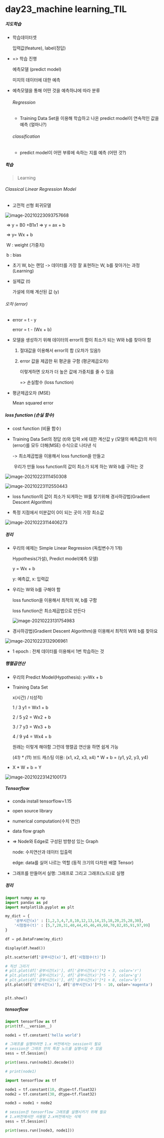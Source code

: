 # day23_machine learning_TIL



##### 지도학습

- 학습데이터셋

  입력값(feature), label(정답)

- => 학습 진행

  예측모델 (predict model)

  미지의 데이터에 대한 예측

  

- 예측모델을 통해 어떤 것을 예측하냐에 따라 분류

  ###### Regression

  - Training Data Set을 이용해 학습하고 나온 predict model이 연속적인 값을 예측 (얼마나?)

  ###### classification

  - predict model이 어떤 부류에 속하는 지를 예측 (어떤 것?)





##### 학습

> Learning



###### Classical Linear Regression Model

- 고전적 선형 회귀모델

![image-20210223093757668](md-images/image-20210223093757668.png)

​	=> y = B0 +B1x1 => y = ax + b

​	=> y= Wx + b

​		W : weight (가중치)

​		b : bias

- 초기 W, b는 랜덤 -> 데이터를 가장 잘 표현하는 W, b를 찾아가는 과정 (Learning)



- 실제값 (t)

  가설에 의해 계산된 값 (y)

  

###### 오차 (error)

- error = t - y

  error = t - (Wx + b)

- 모델을 생성하기 위해 데이터의 error의 합이 최소가 되는 W와 b를 찾아야 함

  1. 절대값을 이용해서 error의 합 (오차가 있음!)

  2. error 값을 제곱한 뒤 평균을 구함 (평균제곱오차)

     이렇게하면 오차가 더 높은 값에 가중치를 줄 수 있음

     => 손실함수 (loss function)

- 평균제곱오차 (MSE)

  Mean squared error



##### loss function (손실 함수)

- cost function (비율 함수)

- Training Data Set의 정답 (t)와 입력 x에 대한 계산값 y (모델의 예측값)의 차이 (error)를 모두 더해(MSE) 수식으로 나타낸 식

  -> 최소제곱법을 이용해서 loss function을 만들고

  ​	우리가 만들 loss function의 값이 최소가 되게 하는 W와 b를 구하는 것

![image-20210223111450308](C:%5CUsers%5Chyeonssss%5CAppData%5CRoaming%5CTypora%5Ctypora-user-images%5Cimage-20210223111450308.png)

![image-20210223112550443](md-images/image-20210223112550443.png)



- loss function의 값이 최소가 되게하는 W를 찾기위해 경사하강법(Gradient Descent Algorithm)



- 특정 지점에서 미분값이 0이 되는 곳이 가장 최소값

![image-20210223114406273](md-images/image-20210223114406273.png)



##### 정리

- 우리의 예제는 Simple Linear Regression (독립변수가 1개)

  Hypothesis(가설), Predict model(예측 모델)

  y = Wx + b

  y: 예측값, x: 입력값

- 우리는 W와 b를 구해야 함

  loss function을 이용해서 최적의 W, b를 구함

  loss function은 최소제곱법으로 만든다

  ![image-20210223131754983](md-images/image-20210223131754983.png)

- 경사하강법(Gradient Descent Algorithm)을 이용해서 최적의 W와 b를 찾아요

![image-20210223132906961](md-images/image-20210223132906961.png)

- 1 epoch : 전체 데이터를 이용해서 1번 학습하는 것



##### 행렬곱연산

- 우리의 Predict Model(Hypothesis): y=Wx + b

- Training Data Set

  x(시간) / t(성적)

  1		/		3		y1 = Wx1 + b

  2		/		5		y2 = Wx2 + b

  3		/		7		y3 = Wx3 + b

  4		/		9		y4 = Wx4 + b

  원래는 이렇게 해야함 그런데 행렬곱 연산을 하면 쉽게 가능

  (4*1) * (1*1) 브드 캐스팅 이용: (x1, x2, x3, x4) * W + b = (y1, y2, y3, y4)

- X * W + b = Y

![image-20210223142100173](md-images/image-20210223142100173.png)



##### Tensorflow

- conda install tensorflow=1.15



- open source library

- numerical computation(수치 연산)

- data flow graph

- => Node와 Edge로 구성된 방향성 있는 Graph

  node: 수치연산과 데이터 입출력

  edge: data를 실어 나르는 역할 (동적 크기의 다차원 배열 Tensor)

- 그래프를 만들어서 실행: 그래프로 그리고 그래프(노드)로 실행



##### 정리

```python
import numpy as np
import pandas as pd
import matplotlib.pyplot as plt

my_dict = {
    '공부시간(x)' : [1,2,3,4,7,8,10,12,13,14,15,18,20,25,28,30],
    '시험점수(t)' : [5,7,20,31,40,44,45,46,49,60,70,82,85,91,97,99]
}

df = pd.DataFrame(my_dict)

display(df.head())

plt.scatter(df['공부시간(x)'], df['시험점수(t)'])

# 직선 그리기
# plt.plot(df['공부시간(x)'], df['공부시간(x)']*2 + 3, color='r')
# plt.plot(df['공부시간(x)'], df['공부시간(x)']*5 - 7, color='g')
# plt.plot(df['공부시간(x)'], df['공부시간(x)']*1 + 8, color='b')
plt.plot(df['공부시간(x)'], df['공부시간(x)']*5 - 10, color='magenta')


plt.show()
```



##### tensorflow

```python
import tensorflow as tf
print(tf.__version__)

node1 = tf.constant('hello world')

# 그래프를 실행하려면 1.x 버전에서는 session이 필요
# session은 그래프 안의 특정 노드를 실행시킬 수 있음
sess = tf.Session()

print(sess.run(node1).decode())

# print(node1)
```

```python
import tensorflow as tf

node1 = tf.constant(10, dtype=tf.float32)
node2 = tf.constant(30, dtype=tf.float32)

node3 = node1 + node2

# session은 tensorflow 그래프를 실행시키기 위해 필요
# 1.x버전에서만 사용됨 2.x버전에서는 삭제
sess = tf.Session()

print(sess.run([node3, node1]))
```

